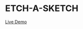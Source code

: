# ETCH-A-SKETCH
[Live Demo](https://dnewbie25.github.io/The-Odin-Project-Javascript/Foundations/Project%20Etch-A-Sketch/index.html)
